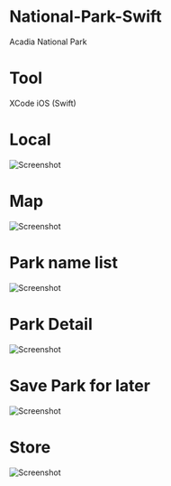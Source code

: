 # National-Park-Swift
Acadia National Park

# Tool
XCode
iOS (Swift)

# Local
![Screenshot](https://github.com/ijc3093/National-Park-Swift/blob/master/images/Local.png)

# Map 
![Screenshot](https://github.com/ijc3093/National-Park-Swift/blob/master/images/map.png)

# Park name list
![Screenshot](https://github.com/ijc3093/National-Park-Swift/blob/master/images/Park_list.png)

# Park Detail
![Screenshot](https://github.com/ijc3093/National-Park-Swift/blob/master/images/Detail.png)

# Save Park for later 
![Screenshot](https://github.com/ijc3093/National-Park-Swift/blob/master/images/addPark.png)

# Store
![Screenshot](https://github.com/ijc3093/National-Park-Swift/blob/master/images/Favorite.png)
